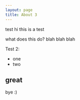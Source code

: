 ```yaml
---
layout: page
title: About 3
---
```


test
hi this is a test

what does this do?
blah blah
blah

Test 2:
- one
- two

## great

bye :)

